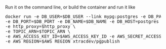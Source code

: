 Run it on the command line, or build the container and 
run it like 

<pre>
docker run -e DB_USER=$DB_USER --link mypg:postgres -e DB_PASSWORD=$DB_PASSWORD \
-e DB_PORT=$DB_PORT -e DB_NAME=$DB_NAME -e DB_HOST=postgres \
-e http_proxy=$http_proxy \
-e TOPIC_ARN=$TOPIC_ARN \
-e AWS_ACCESS_KEY_ID=$AWS_ACCESS_KEY_ID -e AWS_SECRET_ACCESS_KEY=$AWS_SECRET_ACCESS_KEY \
-e AWS_REGION=$AWS_REGION xtracdev/pgpublish
</pre>
